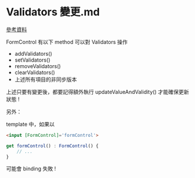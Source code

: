 # Validators 變更.md

[參考資料](https://stackoverflow.com/questions/38797414/in-angular-how-to-add-validator-to-formcontrol-after-control-is-created)


FormControl 有以下 method 可以對 Validators 操作

- addValidators()
- setValidators()
- removeValidators()
- clearValidators()
- 上述所有項目的非同步版本

上述只要有變更後，都要記得額外執行 updateValueAndValidity() 才能確保更新狀態 !

另外：

template 中，如果以 

```html
<input [FormControl]='formControl'>
```

```ts
get formControl() : FormControl() {
    // ...
}
```
可能會 binding 失敗 !
